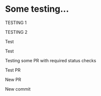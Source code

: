# Some testing...

TESTING 1

TESTING 2

Test

Test

Testing some PR with required status checks

Test PR

New PR

New commit
